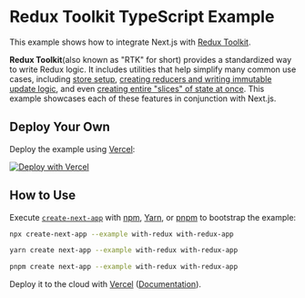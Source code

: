 # Redux Toolkit TypeScript Example

This example shows how to integrate Next.js with [Redux Toolkit](https://redux-toolkit.js.org).

**Redux Toolkit**(also known as "RTK" for short) provides a standardized way to write Redux logic. It includes utilities that help simplify many common use cases, including [store setup](https://redux-toolkit.js.org/api/configureStore), [creating reducers and writing immutable update logic](https://redux-toolkit.js.org/api/createreducer), and even [creating entire "slices" of state at once](https://redux-toolkit.js.org/api/createslice). This example showcases each of these features in conjunction with Next.js.

## Deploy Your Own

Deploy the example using [Vercel](https://vercel.com?utm_source=github&utm_medium=readme&utm_campaign=next-example):

[![Deploy with Vercel](https://vercel.com/button)](https://vercel.com/new/clone?repository-url=https://github.com/vercel/next.js/tree/canary/examples/with-redux&project-name=with-redux&repository-name=with-redux)

## How to Use

Execute [`create-next-app`](https://github.com/vercel/next.js/tree/canary/packages/create-next-app) with [npm](https://docs.npmjs.com/cli/init), [Yarn](https://yarnpkg.com/lang/en/docs/cli/create/), or [pnpm](https://pnpm.io) to bootstrap the example:

```bash
npx create-next-app --example with-redux with-redux-app
```

```bash
yarn create next-app --example with-redux with-redux-app
```

```bash
pnpm create next-app --example with-redux with-redux-app
```

Deploy it to the cloud with [Vercel](https://vercel.com/new?utm_source=github&utm_medium=readme&utm_campaign=next-example) ([Documentation](https://nextjs.org/docs/deployment)).
